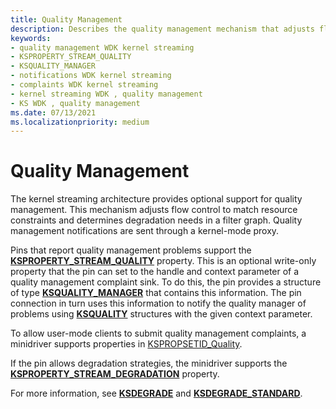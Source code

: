 ```yaml
---
title: Quality Management
description: Describes the quality management mechanism that adjusts flow control to match resource constraints and determines degradation needs in a filter graph.
keywords:
- quality management WDK kernel streaming
- KSPROPERTY_STREAM_QUALITY
- KSQUALITY_MANAGER
- notifications WDK kernel streaming
- complaints WDK kernel streaming
- kernel streaming WDK , quality management
- KS WDK , quality management
ms.date: 07/13/2021
ms.localizationpriority: medium
---
```


# Quality Management

The kernel streaming architecture provides optional support for quality management. This mechanism adjusts flow control to match resource constraints and determines degradation needs in a filter graph. Quality management notifications are sent through a kernel-mode proxy.

Pins that report quality management problems support the [**KSPROPERTY_STREAM_QUALITY**](ksproperty-stream-quality.md) property. This is an optional write-only property that the pin can set to the handle and context parameter of a quality management complaint sink. To do this, the pin provides a structure of type [**KSQUALITY_MANAGER**](/windows-hardware/drivers/ddi/ks/ns-ks-ksquality_manager) that contains this information. The pin connection in turn uses this information to notify the quality manager of problems using [**KSQUALITY**](/windows-hardware/drivers/ddi/ks/ns-ks-ksquality) structures with the given context parameter.

To allow user-mode clients to submit quality management complaints, a minidriver supports properties in [KSPROPSETID_Quality](./kspropsetid-quality.md).

If the pin allows degradation strategies, the minidriver supports the [**KSPROPERTY_STREAM_DEGRADATION**](ksproperty-stream-degradation.md) property.

For more information, see [**KSDEGRADE**](ksdegrade-structure.md) and [**KSDEGRADE_STANDARD**](/windows-hardware/drivers/ddi/ks/ne-ks-ksdegrade_standard).
